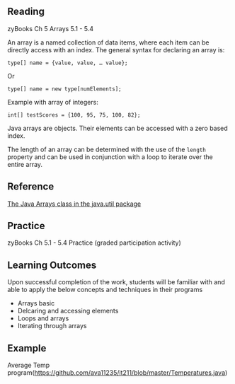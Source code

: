 ## Reading

zyBooks Ch 5 Arrays 5.1 - 5.4

An array is a named collection of data items, where each item can be directly access with an index.
The general syntax for declaring an array is:

```
type[] name = {value, value, … value};
```

Or

```
type[] name = new type[numElements];
```

Example with array of integers:

```
int[] testScores = {100, 95, 75, 100, 82};
```


Java arrays are objects. Their elements can be accessed with a zero based index.

The length of an array can be determined with the use of the ```length``` property and can be used in conjunction with a loop to iterate over the entire array.


## Reference
[The Java Arrays class in the java.util package](https://docs.oracle.com/javase/7/docs/api/java/util/Arrays.htmll)

## Practice

zyBooks Ch 5.1 - 5.4 Practice (graded participation activity)

## Learning Outcomes
Upon successful completion of the work, students will be familiar with and able to apply the below concepts and techniques in their programs

* Arrays basic
* Delcaring and accessing elements
* Loops and arrays
* Iterating through arrays

## Example
Average Temp program(https://github.com/ava11235/it211/blob/master/Temperatures.java)

